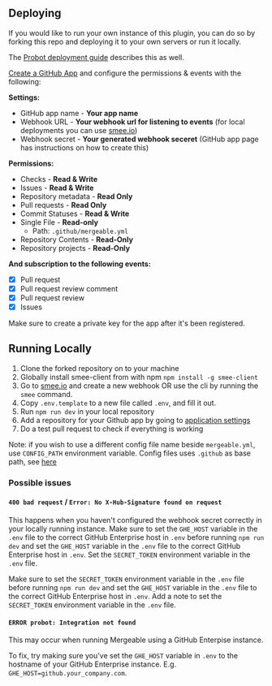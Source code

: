 ## Deploying

If you would like to run your own instance of this plugin, you can do so by forking this repo and deploying it to your own servers or run it locally.

The [Probot deployment guide](https://probot.github.io/docs/deployment/) describes this as well.

[Create a GitHub App](https://github.com/settings/apps/new) and configure the permissions & events with the following:

**Settings:**
- GitHub app name - **Your app name**
- Webhook URL - **Your webhook url for listening to events** (for local deployments you can use [smee.io](https://smee.io/))
- Webhook secret - **Your generated webhook seceret** (GitHub app page has instructions on how to create this)

**Permissions:**
- Checks - **Read & Write**
- Issues - **Read & Write**
- Repository metadata - **Read Only**
- Pull requests - **Read Only**
- Commit Statuses - **Read & Write**
- Single File - **Read-only**
  - Path: `.github/mergeable.yml`
- Repository Contents - **Read-Only**
- Repository projects - **Read-Only**

**And subscription to the following events:**
- [x] Pull request
- [x] Pull request review comment
- [x] Pull request review
- [x] Issues

Make sure to create a private key for the app after it's been registered.

## Running Locally
1. Clone the forked repository on to your machine
2. Globally install smee-client from with npm ```npm install -g smee-client```
3. Go to [smee.io](https://smee.io) and create a new webhook OR use the cli by
   running the `smee` command.
4. Copy `.env.template` to a new file called `.env`, and fill it out.
5. Run `npm run dev` in your local repository
6. Add a repository for your Github app by going to [application settings](https://github.com/settings/installations)
7. Do a test pull request to check if everything is working

Note: if you wish to use a different config file name beside `mergeable.yml`, use `CONFIG_PATH` environment variable. Config files uses `.github` as base path, see [here](https://github.com/probot/probot/blob/1a19bdd/src/context.ts#L190)   

### Possible issues

####  `400 bad request` / `Error: No X-Hub-Signature found on request`

This happens when you haven't configured the webhook secret correctly in your
locally running instance. Make sure to set the `GHE_HOST` variable in the `.env` file to the correct GitHub Enterprise host
in `.env` before running `npm run dev` and set the `GHE_HOST` variable in the `.env` file to the correct GitHub Enterprise host in `.env`. Set the `SECRET_TOKEN` environment variable in the `.env` file.

Make sure to set the `SECRET_TOKEN` environment variable in the `.env` file before running `npm run dev` and set the `GHE_HOST` variable in the `.env` file to the correct GitHub Enterprise host in `.env`. Add a note to set the `SECRET_TOKEN` environment variable in the `.env` file.

#### `ERROR probot: Integration not found`

This may occur when running Mergeable using a GitHub Enterpise instance.

To fix, try making sure you've set the `GHE_HOST` variable in `.env` to the
hostname of your GitHub Enterprise instance. E.g. `GHE_HOST=github.your_company.com`.
